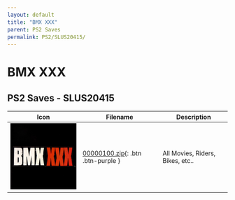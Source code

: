 ```yaml
---
layout: default
title: "BMX XXX"
parent: PS2 Saves
permalink: PS2/SLUS20415/
---
```

# BMX XXX

## PS2 Saves - SLUS20415

| Icon | Filename | Description |
|------|----------|-------------|
| ![BMX XXX](icon0.png) | [00000100.zip](00000100.zip){: .btn .btn-purple } | All Movies, Riders, Bikes, etc.. |

